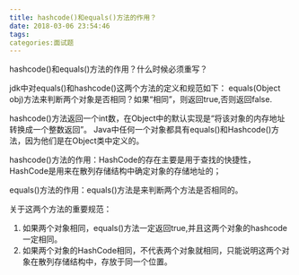 ```yaml
---
title: hashcode()和equals()方法的作用？
date: 2018-03-06 23:54:46
tags:
categories:面试题
---
```

hashcode()和equals()方法的作用？什么时候必须重写？

jdk中对equals()和hashcode()这两个方法的定义和规范如下：
equals(Object obj)方法来判断两个对象是否相同？如果“相同”，则返回true,否则返回false.

hashcode()方法返回一个int数，在Object中的默认实现是“将该对象的内存地址转换成一个整数返回”。
Java中任何一个对象都具有equals()和Hashcode()方法，因为他们是在Object类中定义的。

hashcode()方法的作用：HashCode的存在主要是用于查找的快捷性，HashCode是用来在散列存储结构中确定对象的存储地址的；

equals()方法的作用：equals()方法是来判断两个方法是否相同的。

关于这两个方法的重要规范：
1. 如果两个对象相同，equals()方法一定返回true,并且这两个对象的hashcode一定相同。
2. 如果两个对象的HashCode相同，不代表两个对象就相同，只能说明这两个对象在散列存储结构中，存放于同一个位置。
